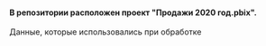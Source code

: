 #### В репозитории расположен проект "Продажи 2020 год.pbix".
Данные, которые использовались при обработке 

